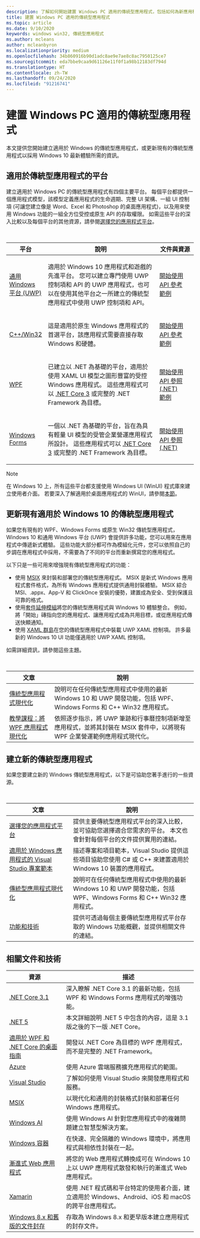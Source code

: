 ```yaml
---
description: 了解如何開始建置 Windows PC 適用的傳統型應用程式，包括如何為新應用程式選擇正確的應用程式平台，以及如何為 Windows 10 讓現有應用程式現代化。
title: 建置 Windows PC 適用的傳統型應用程式
ms.topic: article
ms.date: 9/10/2020
keywords: windows win32, 傳統型應用程式
ms.author: mcleans
author: mcleanbyron
ms.localizationpriority: medium
ms.openlocfilehash: 34b860916b90d1adc8ae9e7ae8c8ac7950125ce7
ms.sourcegitcommit: eda7bbe9caa9d61126e11f0f1a98b12183df794d
ms.translationtype: HT
ms.contentlocale: zh-TW
ms.lasthandoff: 09/24/2020
ms.locfileid: "91216741"
---
```

# <a name="build-desktop-apps-for-windows-pcs"></a>建置 Windows PC 適用的傳統型應用程式

本文提供您開始建立適用於 Windows 的傳統型應用程式，或更新現有的傳統型應用程式以採用 Windows 10 最新體驗所需的資訊。

## <a name="platforms-for-desktop-apps"></a>適用於傳統型應用程式的平台

建立適用於 Windows PC 的傳統型應用程式有四個主要平台。 每個平台都提供一個應用程式模型，該模型定義應用程式的生命週期、完整 UI 架構、一組 UI 控制項 (可讓您建立像是 Word、Excel 和 Photoshop 的桌面應用程式)，以及用來使用 Windows 功能的一組全方位受控或原生 API 的存取權限。 如需這些平台的深入比較以及每個平台的其他資源，請參閱[選擇您的應用程式平台](choose-your-platform.md)。

<br/>

<table>
<colgroup>
<col width="20%" />
<col width="60%" />
<col width="20%" />
</colgroup>
<thead>
<tr class="header">
<th>平台</th>
<th>說明</th>
<th>文件與資源</th>
</tr>
</thead>
<tbody>
<tr class="odd">
<td><a href="/windows/uwp/">通用 Windows 平台 (UWP)</a></td>
<td><p>適用於 Windows 10 應用程式和遊戲的先進平台。 您可以建立專門使用 UWP 控制項和 API 的 UWP 應用程式，也可以在使用其他平台之一所建立的傳統型應用程式中使用 UWP 控制項和 API。</p></td>
<td><a href="/windows/uwp/get-started/">開始使用</a><br/><a href="/uwp/">API 參考</a><br/><a href="https://github.com/Microsoft/Windows-universal-samples">範例</a></td>
</tr>
<tr class="even">
<td><a href="/windows/win32/">C++/Win32</a></td>
<td><p>這是適用於原生 Windows 應用程式的首選平台，該應用程式需要直接存取 Windows 和硬體。</p></td>
<td><a href="/windows/win32/desktop-programming/">開始使用</a><br/><a href="/windows/win32/apiindex/windows-api-list/">API 參考</a><br/><a href="https://github.com/Microsoft/Windows-classic-samples">範例</a></td>
</tr>
<tr class="odd">
<td><a href="/dotnet/framework/wpf/">WPF</a></td>
<td><p>已建立以 .NET 為基礎的平台，適用於使用 XAML UI 模型之圖形豐富的受控 Windows 應用程式。 這些應用程式可以 <a href="/dotnet/core/whats-new/dotnet-core-3-0">.NET Core 3</a> 或完整的 .NET Framework 為目標。</p></td>
<td><a href="/dotnet/framework/wpf/getting-started/">開始使用</a><br/><a href="/dotnet/api/index">API 參照 (.NET)</a><br/><a href="https://github.com/Microsoft/WPF-Samples">範例</a></td>
</tr>
<tr class="even">
<td><a href="/dotnet/framework/winforms/">Windows Forms</a></td>
<td><p>一個以 .NET 為基礎的平台，旨在為具有輕量 UI 模型的受管企業營運應用程式所設計。 這些應用程式可以 <a href="/dotnet/core/whats-new/dotnet-core-3-0">.NET Core 3</a> 或完整的 .NET Framework 為目標。</p></td>
<td><a href="/dotnet/framework/winforms/getting-started-with-windows-forms">開始使用</a><br/><a href="/dotnet/api/index">API 參照 (.NET)</a></td>
</tr>
</tbody>
</table>

> [!NOTE]
> 在 Windows 10 上，所有這些平台都支援使用 Windows UI (WinUI) 程式庫來建立使用者介面。 若要深入了解適用於桌面應用程式的 WinUI，請參閱[本節](choose-your-platform.md#windows-ui-library)。

## <a name="update-existing-desktop-apps-for-windows-10"></a>更新現有適用於 Windows 10 的傳統型應用程式

如果您有現有的 WPF、Windows Forms 或原生 Win32 傳統型應用程式，Windows 10 和通用 Windows 平台 (UWP) 會提供許多功能，您可以用來在應用程式中傳遞新式體驗。 這些功能大部分都可作為模組化元件，您可以依照自己的步調在應用程式中採用，不需要為了不同的平台而重新撰寫您的應用程式。

以下只是一些可用來增強現有傳統型應用程式的功能：

* 使用 [MSIX](/windows/msix/) 來封裝和部署您的傳統型應用程式。 MSIX 是新式 Windows 應用程式套件格式，為所有 Windows 應用程式提供通用封裝體驗。 MSIX 綜合 MSI、.appx、App-V 和 ClickOnce 安裝的優勢，建置成為安全、受到保護且可靠的格式。
* 使用[套件延伸模組](./modernize/desktop-to-uwp-extensions.md)將您的傳統型應用程式與 Windows 10 體驗整合。 例如，將「開始」磚指向您的應用程式、讓應用程式成為共用目標，或從應用程式傳送快顯通知。
* 使用 [XAML 群島](./modernize/xaml-islands.md)在您的傳統型應用程式中裝載 UWP XAML 控制項。 許多最新的 Windows 10 UI 功能僅適用於 UWP XAML 控制項。

如需詳細資訊，請參閱這些主題。

<br/>

| 文章 | 說明 |
|---------|-------------|
| [傳統型應用程式現代化](./modernize/index.md) | 說明可在任何傳統型應用程式中使用的最新 Windows 10 和 UWP 開發功能，包括 WPF、Windows Forms 和 C++ Win32 應用程式。 |
| [教學課程：將 WPF 應用程式現代化](./modernize/modernize-wpf-tutorial.md) | 依照逐步指示，將 UWP 筆跡和行事曆控制項新增至應用程式，並將其封裝在 MSIX 套件中，以將現有 WPF 企業營運範例應用程式現代化。  |

## <a name="create-new-desktop-apps"></a>建立新的傳統型應用程式

如果您要建立新的 Windows 傳統型應用程式，以下是可協助您著手進行的一些資源。

<br/>

| 文章 | 說明 |
|---------|-------------|
| [選擇您的應用程式平台](choose-your-platform.md) | 提供主要傳統型應用程式平台的深入比較，並可協助您選擇適合您需求的平台。 本文也會針對每個平台的文件提供實用的連結。 |
| [適用於 Windows 應用程式的 Visual Studio 專案範本](visual-studio-templates.md) | 描述專案和項目範本，Visual Studio 提供這些項目協助您使用 C\# 或 C++ 來建置適用於 Windows 10 裝置的應用程式。 |
| [傳統型應用程式現代化](./modernize/index.md) | 說明可在任何傳統型應用程式中使用的最新 Windows 10 和 UWP 開發功能，包括 WPF、Windows Forms 和 C++ Win32 應用程式。 |
| [功能和技術](../features-and-technologies.md) | 提供可透過每個主要傳統型應用程式平台存取的 Windows 功能概觀，並提供相關文件的連結。 |

## <a name="related-documentation-and-technologies"></a>相關文件和技術

| 資源 | 描述 |
|---------|-------------|
| [.NET Core 3.1](/dotnet/core/whats-new/dotnet-core-3-1) | 深入瞭解 .NET Core 3.1 的最新功能，包括 WPF 和 Windows Forms 應用程式的增強功能。 |
| [.NET 5](/dotnet/core/dotnet-five) | 本文詳細說明 .NET 5 中包含的內容，這是 3.1 版之後的下一版 .NET Core。 |
| [適用於 WPF 和 .NET Core 的桌面指南](/dotnet/desktop-wpf/overview/index) | 開發以 .NET Core 為目標的 WPF 應用程式，而不是完整的 .NET Framework。  |
| [Azure](/azure/) | 使用 Azure 雲端服務擴充應用程式的範圍。 |
| [Visual Studio](/visualstudio/) | 了解如何使用 Visual Studio 來開發應用程式和服務。 |
| [MSIX](/windows/msix/) | 以現代化和通用的封裝格式封裝和部署任何 Windows 應用程式。 |
| [Windows AI](/windows/ai/) | 使用 Windows AI 針對您應用程式中的複雜問題建立智慧型解決方案。 |
| [Windows 容器](/virtualization/windowscontainers/) | 在快速、完全隔離的 Windows 環境中，將應用程式與相依性封裝在一起。 |
| [漸進式 Web 應用程式](/microsoft-edge/progressive-web-apps) | 將您的 Web 應用程式轉換成可在 Windows 10 上以 UWP 應用程式散發和執行的漸進式 Web 應用程式。 |
| [Xamarin](/xamarin/) | 使用 .NET 程式碼和平台特定的使用者介面，建立適用於 Windows、Android、iOS 和 macOS 的跨平台應用程式。 |
| [Windows 8.x 和舊版的文件封存](/previous-versions/windows/) | 存取為 Windows 8.x 和更早版本建立應用程式的封存文件。 |